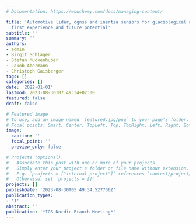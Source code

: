 ```yaml
---
# Documentation: https://wowchemy.com/docs/managing-content/

title: 'Automotive lidar, dgnss and inertia sensors for glaciological applications:
  first experience and future potential'
subtitle: ''
summary: ''
authors:
- admin
- Birgit Schlager
- Stefan Muckenhuber
- Jakob Abermann
- Christoph Gaisberger
tags: []
categories: []
date: '2022-01-01'
lastmod: 2023-08-30T07:49:34+02:00
featured: false
draft: false

# Featured image
# To use, add an image named `featured.jpg/png` to your page's folder.
# Focal points: Smart, Center, TopLeft, Top, TopRight, Left, Right, BottomLeft, Bottom, BottomRight.
image:
  caption: ''
  focal_point: ''
  preview_only: false

# Projects (optional).
#   Associate this post with one or more of your projects.
#   Simply enter your project's folder or file name without extension.
#   E.g. `projects = ["internal-project"]` references `content/project/deep-learning/index.md`.
#   Otherwise, set `projects = []`.
projects: []
publishDate: '2023-08-30T05:49:34.527766Z'
publication_types:
- '1'
abstract: ''
publication: '*IGS Nordic Branch Meeting*'
---
```

